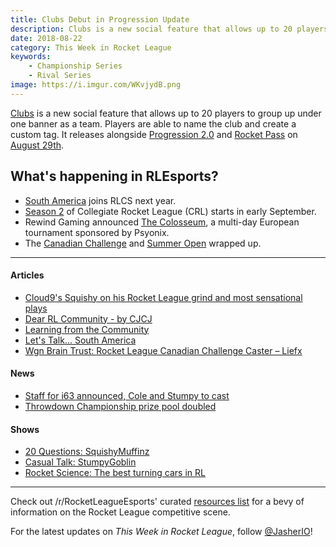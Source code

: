 ```yaml
---
title: Clubs Debut in Progression Update
description: Clubs is a new social feature that allows up to 20 players to group up under one banner as a team.
date: 2018-08-22
category: This Week in Rocket League
keywords:
    - Championship Series
    - Rival Series
image: https://i.imgur.com/WKvjydB.png
---
```


[Clubs](https://www.rocketleague.com/news/progression-update-august-29/) is a new social feature that allows up to 20 players to group up under one banner as a team. Players are able to name the club and create a custom tag. It releases alongside [Progression 2.0](https://www.rocketleague.com/news/progression-update-august-29/) and [Rocket Pass](https://www.rocketleague.com/news/rocket-pass-a-closer-look/) on [August 29th](https://www.rocketleague.com/news/progression-update-august-29/).

## What's happening in RLEsports?

-   [South America](https://www.rocketleagueesports.com/news/let-s-talk----south-america/) joins RLCS next year.
-   [Season 2](https://www.rocketleagueesports.com/news/collegiate-rocket-league-is-back-in-session-/) of Collegiate Rocket League (CRL) starts in early September.
-   Rewind Gaming announced [The Colosseum](https://www.reddit.com/r/RocketLeague/comments/98d9oh/rewind_gaming_presents_the_colosseum_5760_prize/), a multi-day European tournament sponsored by Psyonix.
-   The [Canadian Challenge](https://www.reddit.com/r/RocketLeagueEsports/comments/98kkdl/worldgaming_rl_canadian_challenge_lan_finals_info/) and [Summer Open](https://www.reddit.com/r/RocketLeagueEsports/comments/98nbcp/rival_esports_summer_open_2018_finals_info/) wrapped up.

---

#### Articles

-   [Cloud9's Squishy on his Rocket League grind and most sensational plays](https://www.redbull.com/int-en/cloud9-squishy-rlcs-interview)
-   [Dear RL Community - by CJCJ](https://www.theplayerslobby.com/2379/dear-rl-community-by-cameron-cjcj-johns-tainted-minds-rlcs/#.3nUgP8u700)
-   [Learning from the Community](http://team-dignitas.net/articles/blogs/rocket-league/12822/rocket-league-learning-from-the-community)
-   [Let's Talk... South America](https://www.rocketleagueesports.com/news/let-s-talk----south-america/)
-   [Wgn Brain Trust: Rocket League Canadian Challenge Caster – Liefx](https://inside.worldgaming.com/wgn-brain-trust-rocket-league-canadian-challenge-caster-liefx/)

#### News

-   [Staff for i63 announced, Cole and Stumpy to cast](https://twitter.com/EsportsMurphy/status/1031587226411565057)
-   [Throwdown Championship prize pool doubled](https://twitter.com/ThrowdownTV/status/1031433183865139201)

#### Shows

-   [20 Questions: SquishyMuffinz](https://www.youtube.com/watch?v=rufNJgBgCdc)
-   [Casual Talk: StumpyGoblin](https://www.youtube.com/watch?v=9whif7p21JU)
-   [Rocket Science: The best turning cars in RL](https://www.youtube.com/watch?v=4OBMq9faWzg)

---

Check out /r/RocketLeagueEsports' curated [resources list](https://www.reddit.com/r/RocketLeagueEsports/wiki/links) for a bevy of information on the Rocket League competitive scene.

For the latest updates on _This Week in Rocket League_, follow [@JasherIO](https://twitter.com/JasherIO)!
